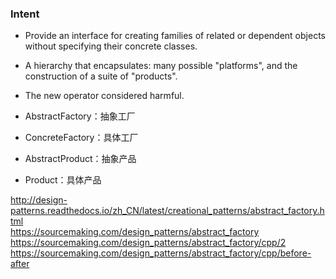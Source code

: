 ### Intent
* Provide an interface for creating families of related or dependent objects without specifying their concrete classes.
* A hierarchy that encapsulates: many possible "platforms", and the construction of a suite of "products".
* The new operator considered harmful.

* AbstractFactory：抽象工厂
* ConcreteFactory：具体工厂
* AbstractProduct：抽象产品
* Product：具体产品


http://design-patterns.readthedocs.io/zh_CN/latest/creational_patterns/abstract_factory.html   
https://sourcemaking.com/design_patterns/abstract_factory    
https://sourcemaking.com/design_patterns/abstract_factory/cpp/2   
https://sourcemaking.com/design_patterns/abstract_factory/cpp/before-after    
